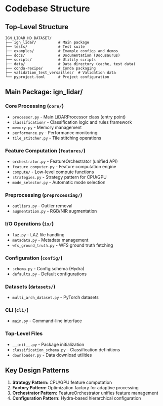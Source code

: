 # Codebase Structure

## Top-Level Structure
```
IGN_LIDAR_HD_DATASET/
├── ign_lidar/          # Main package
├── tests/              # Test suite
├── examples/           # Example configs and demos
├── docs/               # Documentation (Docusaurus)
├── scripts/            # Utility scripts
├── data/               # Data directory (cache, test data)
├── conda-recipe/       # Conda packaging
├── validation_test_versailles/  # Validation data
└── pyproject.toml      # Project configuration
```

## Main Package: ign_lidar/

### Core Processing (`core/`)
- `processor.py` - Main LiDARProcessor class (entry point)
- `classification/` - Classification logic and rules framework
- `memory.py` - Memory management
- `performance.py` - Performance monitoring
- `tile_stitcher.py` - Tile stitching operations

### Feature Computation (`features/`)
- `orchestrator.py` - FeatureOrchestrator (unified API)
- `feature_computer.py` - Feature computation engine
- `compute/` - Low-level compute functions
- `strategies.py` - Strategy pattern for CPU/GPU
- `mode_selector.py` - Automatic mode selection

### Preprocessing (`preprocessing/`)
- `outliers.py` - Outlier removal
- `augmentation.py` - RGB/NIR augmentation

### I/O Operations (`io/`)
- `laz.py` - LAZ file handling
- `metadata.py` - Metadata management
- `wfs_ground_truth.py` - WFS ground truth fetching

### Configuration (`config/`)
- `schema.py` - Config schema (Hydra)
- `defaults.py` - Default configurations

### Datasets (`datasets/`)
- `multi_arch_dataset.py` - PyTorch datasets

### CLI (`cli/`)
- `main.py` - Command-line interface

### Top-Level Files
- `__init__.py` - Package initialization
- `classification_schema.py` - Classification definitions
- `downloader.py` - Data download utilities

## Key Design Patterns
1. **Strategy Pattern:** CPU/GPU feature computation
2. **Factory Pattern:** Optimization factory for adaptive processing
3. **Orchestrator Pattern:** FeatureOrchestrator unifies feature management
4. **Configuration Pattern:** Hydra-based hierarchical configuration
